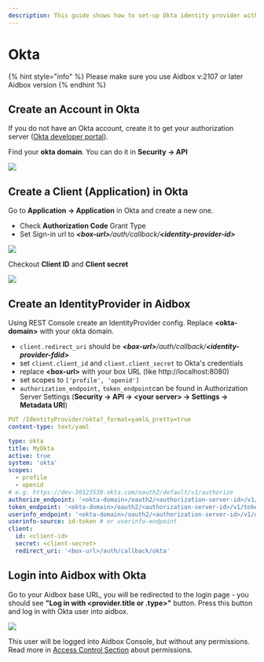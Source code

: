 ```yaml
---
description: This guide shows how to set-up Okta identity provider with Aidbox
---
```


# Okta

{% hint style="info" %}
Please make sure you use Aidbox v:2107 or later Aidbox version
{% endhint %}

## Create an Account in Okta

If you do not have an Okta account, create it to get your authorization server ([Okta developer portal](https://developer.okta.com)).

Find your **okta domain**. You can do it in **Security -> API**

![](<../../../.gitbook/assets/10a89d1505f84f55a32fc0a846061c52.png>)

## Create a Client (Application) in Okta

Go to **Application -> Application** in Okta and create a new one.

* Check **Authorization Code** Grant Type
* Set Sign-in url to _**\<box-url>**/auth/callback/**\<identity-provider-id>**_

![](<../../../.gitbook/assets/28deba46996a42cd89b876649659ebec.png>)

Checkout **Client ID** and **Client secret**

![](<../../../.gitbook/assets/e4f6467850c44e14a0813cf6e39cf4b4.png>)

## Create an IdentityProvider in Aidbox

Using REST Console create an IdentityProvider config. Replace **\<okta-domain>** with your okta domain.

* `client.redirect_uri` should be _**\<box-url>**/auth/callback/**\<identity-provider-fdid>**_
* set `client.client_id` and `client.client_secret` to Okta's credentials
* replace **\<box-url>** with your box URL (like http://localhost:8080)
* set scopes to `['profile', 'openid']`
* `authorization_endpoint,` `token_endpoint`can be found in Authorization Server Settings (**Security -> API -> \<your server> -> Settings -> Metadata URI**)

```yaml
PUT /IdentityProvider/okta?_format=yaml&_pretty=true
content-type: text/yaml

type: okta
title: MyOkta
active: true
system: 'okta'
scopes:
  - profile
  - openid
# e.g. https://dev-30323539.okta.com/oauth2/default/v1/authorize
authorize_endpoint: '<okta-domain>/oauth2/<authorization-server-id>/v1/authorize'
token_endpoint: '<okta-domain>/oauth2/<authorization-server-id>/v1/token'
userinfo_endpoint: '<okta-domain>/oauth2/<authorization-server-id>/v1/userinfo'
userinfo-source: id-token # or userinfo-endpoint
client:
  id: <client-id>
  secret: <client-secret>
  redirect_uri: '<box-url>/auth/callback/okta'
```

## Login into Aidbox with Okta

Go to your Aidbox base URL, you will be redirected to the login page - you should see **"Log in with \<provider.title or .type>"** button. Press this button and log in with Okta user into aidbox.

![](<../../../.gitbook/assets/36ec69ffc28b4610a6bdba7a9d29cecc.png>)

This user will be logged into Aidbox Console, but without any permissions. Read more in [Access Control Section](../security/README.md) about permissions.
